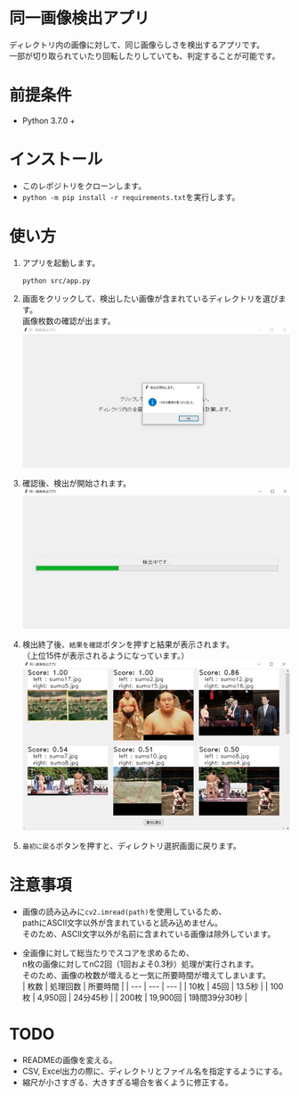 # 同一画像検出アプリ
ディレクトリ内の画像に対して、同じ画像らしさを検出するアプリです。   
一部が切り取られていたり回転したりしていても、判定することが可能です。

# 前提条件
- Python 3.7.0 +

# インストール
- このレポジトリをクローンします。
- `python -m pip install -r requirements.txt`を実行します。

# 使い方
1. アプリを起動します。
    ```
    python src/app.py
    ```

1. 画面をクリックして、検出したい画像が含まれているディレクトリを選びます。  
    画像枚数の確認が出ます。  
    ![page1](images/page1.jpg)

1. 確認後、検出が開始されます。  
    ![page2](images/page2.jpg)

1. 検出終了後、`結果を確認`ボタンを押すと結果が表示されます。  
    （上位15件が表示されるようになっています。）  
    ![page3](images/page3.jpg)

1. `最初に戻る`ボタンを押すと、ディレクトリ選択画面に戻ります。

# 注意事項
- 画像の読み込みに`cv2.imread(path)`を使用しているため、  
    pathにASCII文字以外が含まれていると読み込めません。  
    そのため、ASCII文字以外が名前に含まれている画像は除外しています。

- 全画像に対して総当たりでスコアを求めるため、  
    n枚の画像に対してnC2回（1回およそ0.3秒）処理が実行されます。  
    そのため、画像の枚数が増えると一気に所要時間が増えてしまいます。    
    | 枚数 | 処理回数 | 所要時間 |
    | --- | --- | --- |
    | 10枚 | 45回 | 13.5秒 |
    | 100枚 | 4,950回 | 24分45秒 |
    | 200枚 | 19,900回 | 1時間39分30秒 |

# TODO
- READMEの画像を変える。
- CSV, Excel出力の際に、ディレクトリとファイル名を指定するようにする。
- 縮尺が小さすぎる、大きすぎる場合を省くように修正する。